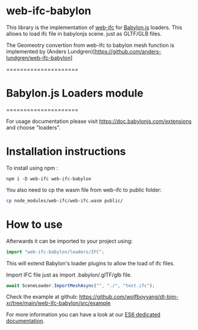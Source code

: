 # web-ifc-babylon

This library is the implementation of [web-ifc](https://github.com/IFCjs/web-ifc) for [Babylon.js](https://www.babylonjs.com/) loaders. This allows to load ifc file in babylonjs scene. just as GLTF/GLB files. 

The Geomeotry convertion from web-ifc to babylon mesh function is implemented by (Anders Lundgren)[https://github.com/anders-lundgren/web-ifc-babylon]

=====================

# Babylon.js Loaders module
=====================

For usage documentation please visit https://doc.babylonjs.com/extensions and choose "loaders".

# Installation instructions

To install using npm :

```
npm i -D web-ifc web-ifc-babylon
```

You also need to cp the wasm file from web-ifc to public folder:

```sh
cp node_modules/web-ifc/web-ifc.wasm public/
```

# How to use

Afterwards it can be imported to your project using:

```js
import "web-ifc-babylon/loaders/IFC";
```

This will extend Babylon's loader plugins to allow the load of ifc files.

Import IFC file just as import .babylon/.glTF/glb file.

```js
await SceneLoader.ImportMeshAsync("", "./", "test.ifc");
```

Check the example at github: https://github.com/wolfboyyang/dt-bim-xr/tree/main/web-ifc-babylon/src/example

For more information you can have a look at our [ES6 dedicated documentation](https://doc.babylonjs.com/features/es6_support).